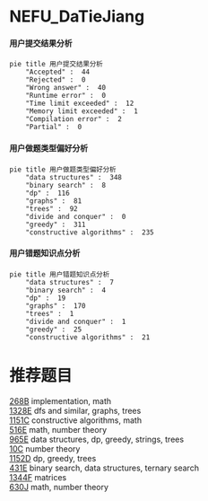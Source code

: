 # NEFU_DaTieJiang

<!-- tabs:start -->



#### **用户提交结果分析**

```mermaid
pie title 用户提交结果分析
    "Accepted" :  44
    "Rejected" :  0
    "Wrong answer" :  40
    "Runtime error" :  0
    "Time limit exceeded" :  12
    "Memory limit exceeded" :  1
    "Compilation error" :  2
    "Partial" :  0
```

#### **用户做题类型偏好分析**

```mermaid
pie title 用户做题类型偏好分析
    "data structures" :  348
    "binary search" :  8
    "dp" :  116
    "graphs" :  81
    "trees" :  92
    "divide and conquer" :  0
    "greedy" :  311
    "constructive algorithms" :  235
```
#### **用户错题知识点分析**

```mermaid
pie title 用户错题知识点分析
    "data structures" :  7
    "binary search" :  4
    "dp" :  19
    "graphs" :  170
    "trees" :  1
    "divide and conquer" :  1
    "greedy" :  25
    "constructive algorithms" :  21
```



<!-- tabs:end -->
# 推荐题目
[268B](https://codeforces.com/contest/268/problem/B)		implementation,
                        math		  
[1328E](https://codeforces.com/contest/1328/problem/E)		dfs and similar,
                        graphs,
                        trees		  
[1151C](https://codeforces.com/contest/1151/problem/C)		constructive algorithms,
                        math		  
[516E](https://codeforces.com/contest/516/problem/E)		math,
                        number theory		  
[965E](https://codeforces.com/contest/965/problem/E)		data structures,
                        dp,
                        greedy,
                        strings,
                        trees		  
[10C](https://codeforces.com/contest/10/problem/C)		number theory		  
[1152D](https://codeforces.com/contest/1152/problem/D)		dp,
                        greedy,
                        trees		  
[431E](https://codeforces.com/contest/431/problem/E)		binary search,
                        data structures,
                        ternary search		  
[1344F](https://codeforces.com/contest/1344/problem/F)		matrices		  
[630J](https://codeforces.com/contest/630/problem/J)		math,
                        number theory		  
